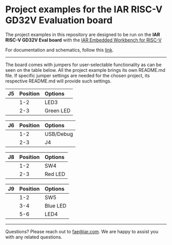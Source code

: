 # Project examples for the IAR RISC-V GD32V Evaluation board

The project examples in this repository are designed to be run on the __IAR RISC-V GD32V Eval board__ with the [IAR Embedded Workbench for RISC-V](https://iar.com/riscv)

For documentation and schematics, follow this [link](docs).

---

The board comes with jumpers for user-selectable functionality as can be seen on the table below.
All the project example brings its own README.md file. If specific jumper settings are needed for the chosen project, its respective README.md will provide such settings. 

| __J5__         | __Position__    |  __Options__   |
| :------------- | :-------------- | :------------- |
|                | 1-2             | LED3           |
|                | 2-3             | Green LED      |

| __J6__         | __Position__    |  __Options__   |
| :------------- | :-------------- | :------------- |
|                | 1-2             | USB/Debug      |
|                | 2-3             | J4             |

| __J8__         | __Position__    |  __Options__   |
| :------------- | :-------------- | :------------- |
|                | 1-2             | SW4            |
|                | 2-3             | Red LED        |

| __J9__         | __Position__    |  __Options__   |
| :------------- | :-------------- | :------------- |
|                | 1-2             | SW5            |
|                | 3-4             | Blue LED       |
|                | 5-6             | LED4           |

---

Questions? Please reach out to [fae@iar.com](mailto:fae@iar.com?subject=Question%20from%20iar-risc-v-gd32v-eval%20repository). 
We are happy to assist you with any related questions.
